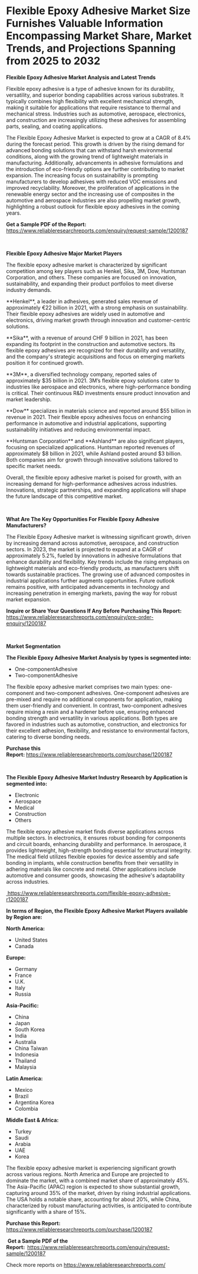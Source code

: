 <p><h1>Flexible Epoxy Adhesive Market Size Furnishes Valuable Information Encompassing Market Share, Market Trends, and Projections Spanning from 2025 to 2032</h1></p><p><strong>Flexible Epoxy Adhesive Market Analysis and Latest Trends</strong></p>
<p><p>Flexible epoxy adhesive is a type of adhesive known for its durability, versatility, and superior bonding capabilities across various substrates. It typically combines high flexibility with excellent mechanical strength, making it suitable for applications that require resistance to thermal and mechanical stress. Industries such as automotive, aerospace, electronics, and construction are increasingly utilizing these adhesives for assembling parts, sealing, and coating applications.</p><p>The Flexible Epoxy Adhesive Market is expected to grow at a CAGR of 8.4% during the forecast period. This growth is driven by the rising demand for advanced bonding solutions that can withstand harsh environmental conditions, along with the growing trend of lightweight materials in manufacturing. Additionally, advancements in adhesive formulations and the introduction of eco-friendly options are further contributing to market expansion. The increasing focus on sustainability is prompting manufacturers to develop adhesives with reduced VOC emissions and improved recyclability. Moreover, the proliferation of applications in the renewable energy sector and the increasing use of composites in the automotive and aerospace industries are also propelling market growth, highlighting a robust outlook for flexible epoxy adhesives in the coming years.</p></p>
<p><strong>Get a Sample PDF of the Report:&nbsp;</strong> <a href="https://www.reliableresearchreports.com/enquiry/request-sample/1200187?utm_campaign=2657&utm_medium=2&utm_source=Github&utm_content=ia&utm_term=31032025&utm_id=flexible-epoxy-adhesive">https://www.reliableresearchreports.com/enquiry/request-sample/1200187</a></p>
<p>&nbsp;</p>
<p><strong>Flexible Epoxy Adhesive Major Market Players</strong></p>
<p><p>The flexible epoxy adhesive market is characterized by significant competition among key players such as Henkel, Sika, 3M, Dow, Huntsman Corporation, and others. These companies are focused on innovation, sustainability, and expanding their product portfolios to meet diverse industry demands.</p><p>**Henkel**, a leader in adhesives, generated sales revenue of approximately €22 billion in 2021, with a strong emphasis on sustainability. Their flexible epoxy adhesives are widely used in automotive and electronics, driving market growth through innovation and customer-centric solutions.</p><p>**Sika**, with a revenue of around CHF 9 billion in 2021, has been expanding its footprint in the construction and automotive sectors. Its flexible epoxy adhesives are recognized for their durability and versatility, and the company's strategic acquisitions and focus on emerging markets position it for continued growth.</p><p>**3M**, a diversified technology company, reported sales of approximately $35 billion in 2021. 3M’s flexible epoxy solutions cater to industries like aerospace and electronics, where high-performance bonding is critical. Their continuous R&D investments ensure product innovation and market leadership.</p><p>**Dow** specializes in materials science and reported around $55 billion in revenue in 2021. Their flexible epoxy adhesives focus on enhancing performance in automotive and industrial applications, supporting sustainability initiatives and reducing environmental impact.</p><p>**Huntsman Corporation** and **Ashland** are also significant players, focusing on specialized applications. Huntsman reported revenues of approximately $8 billion in 2021, while Ashland posted around $3 billion. Both companies aim for growth through innovative solutions tailored to specific market needs.</p><p>Overall, the flexible epoxy adhesive market is poised for growth, with an increasing demand for high-performance adhesives across industries. Innovations, strategic partnerships, and expanding applications will shape the future landscape of this competitive market.</p></p>
<p>&nbsp;</p>
<p><strong>What Are The Key Opportunities For Flexible Epoxy Adhesive Manufacturers?</strong></p>
<p><p>The Flexible Epoxy Adhesive market is witnessing significant growth, driven by increasing demand across automotive, aerospace, and construction sectors. In 2023, the market is projected to expand at a CAGR of approximately 5.2%, fueled by innovations in adhesive formulations that enhance durability and flexibility. Key trends include the rising emphasis on lightweight materials and eco-friendly products, as manufacturers shift towards sustainable practices. The growing use of advanced composites in industrial applications further augments opportunities. Future outlook remains positive, with anticipated advancements in technology and increasing penetration in emerging markets, paving the way for robust market expansion.</p></p>
<p><strong>Inquire or Share Your Questions If Any Before Purchasing This Report:</strong> <a href="https://www.reliableresearchreports.com/enquiry/pre-order-enquiry/1200187?utm_campaign=2657&utm_medium=2&utm_source=Github&utm_content=ia&utm_term=31032025&utm_id=flexible-epoxy-adhesive">https://www.reliableresearchreports.com/enquiry/pre-order-enquiry/1200187</a></p>
<p>&nbsp;</p>
<p><strong>Market Segmentation</strong></p>
<p><strong>The Flexible Epoxy Adhesive Market Analysis by types is segmented into:</strong></p>
<p><ul><li>One-componentAdhesive</li><li>Two-componentAdhesive</li></ul></p>
<p><p>The flexible epoxy adhesive market comprises two main types: one-component and two-component adhesives. One-component adhesives are pre-mixed and require no additional components for application, making them user-friendly and convenient. In contrast, two-component adhesives require mixing a resin and a hardener before use, ensuring enhanced bonding strength and versatility in various applications. Both types are favored in industries such as automotive, construction, and electronics for their excellent adhesion, flexibility, and resistance to environmental factors, catering to diverse bonding needs.</p></p>
<p><strong>Purchase this Report:&nbsp;</strong><a href="https://www.reliableresearchreports.com/purchase/1200187?utm_campaign=2657&utm_medium=2&utm_source=Github&utm_content=ia&utm_term=31032025&utm_id=flexible-epoxy-adhesive">https://www.reliableresearchreports.com/purchase/1200187</a></p>
<p>&nbsp;</p>
<p><strong>The Flexible Epoxy Adhesive Market Industry Research by Application is segmented into:</strong></p>
<p><ul><li>Electronic</li><li>Aerospace</li><li>Medical</li><li>Construction</li><li>Others</li></ul></p>
<p><p>The flexible epoxy adhesive market finds diverse applications across multiple sectors. In electronics, it ensures robust bonding for components and circuit boards, enhancing durability and performance. In aerospace, it provides lightweight, high-strength bonding essential for structural integrity. The medical field utilizes flexible epoxies for device assembly and safe bonding in implants, while construction benefits from their versatility in adhering materials like concrete and metal. Other applications include automotive and consumer goods, showcasing the adhesive's adaptability across industries.</p></p>
<p><a href="https://www.reliableresearchreports.com/flexible-epoxy-adhesive-r1200187?utm_campaign=2657&utm_medium=2&utm_source=Github&utm_content=ia&utm_term=31032025&utm_id=flexible-epoxy-adhesive">&nbsp;https://www.reliableresearchreports.com/flexible-epoxy-adhesive-r1200187</a></p>
<p><strong>In terms of Region, the Flexible Epoxy Adhesive Market Players available by Region are:</strong></p>
<p>
    <p> <strong> North America: </strong>
        <ul>
            <li>United States</li>
            <li>Canada</li>
        </ul>
        </p> 
    <p> <strong> Europe: </strong>
        <ul>
            <li>Germany</li>
            <li>France</li>
            <li>U.K.</li>
            <li>Italy</li>
            <li>Russia</li>
        </ul>
        </p> 
    <p> <strong> Asia-Pacific: </strong>
        <ul>
            <li>China</li>
            <li>Japan</li>
            <li>South Korea</li>
            <li>India</li>
            <li>Australia</li>
            <li>China Taiwan</li>
            <li>Indonesia</li>
            <li>Thailand</li>
            <li>Malaysia</li>
        </ul>
        </p> 
    <p> <strong> Latin America: </strong>
        <ul>
            <li>Mexico</li>
            <li>Brazil</li>
            <li>Argentina Korea</li>
            <li>Colombia</li>
        </ul>
        </p> 
    <p> <strong> Middle East & Africa: </strong>
        <ul>
            <li>Turkey</li>
            <li>Saudi</li>
            <li>Arabia</li>
            <li>UAE</li>
            <li>Korea</li>
        </ul>
    </p>
    </p>
<p><p>The flexible epoxy adhesive market is experiencing significant growth across various regions. North America and Europe are projected to dominate the market, with a combined market share of approximately 45%. The Asia-Pacific (APAC) region is expected to show substantial growth, capturing around 35% of the market, driven by rising industrial applications. The USA holds a notable share, accounting for about 20%, while China, characterized by robust manufacturing activities, is anticipated to contribute significantly with a share of 15%.</p></p>
<p><strong>Purchase this Report: </strong><a href="https://www.reliableresearchreports.com/purchase/1200187?utm_campaign=2657&utm_medium=2&utm_source=Github&utm_content=ia&utm_term=31032025&utm_id=flexible-epoxy-adhesive">https://www.reliableresearchreports.com/purchase/1200187</a></p>
<p>&nbsp;<strong>Get a Sample PDF of the Report:&nbsp;&nbsp;</strong><a href="https://www.reliableresearchreports.com/enquiry/request-sample/1200187?utm_campaign=2657&utm_medium=2&utm_source=Github&utm_content=ia&utm_term=31032025&utm_id=flexible-epoxy-adhesive">https://www.reliableresearchreports.com/enquiry/request-sample/1200187</a></p>
<p><strong></strong></p>
<p>Check more reports on <a href="https://www.reliableresearchreports.com/?utm_campaign=2657&utm_medium=2&utm_source=Github&utm_content=ia&utm_term=31032025&utm_id=flexible-epoxy-adhesive">https://www.reliableresearchreports.com/</a></p>